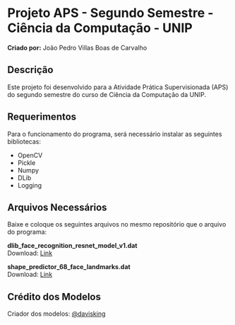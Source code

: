 # Projeto APS - Segundo Semestre - Ciência da Computação - UNIP

**Criado por:** João Pedro Villas Boas de Carvalho

## Descrição
Este projeto foi desenvolvido para a Atividade Prática Supervisionada (APS) do segundo semestre do curso de Ciência da Computação da UNIP.

## Requerimentos
Para o funcionamento do programa, será necessário instalar as seguintes bibliotecas:

- OpenCV
- Pickle
- Numpy
- DLib
- Logging

## Arquivos Necessários
Baixe e coloque os seguintes arquivos no mesmo repositório que o arquivo do programa:

**dlib_face_recognition_resnet_model_v1.dat**  
Download: [Link](https://github.com/davisking/dlib-models/blob/master/dlib_face_recognition_resnet_model_v1.dat.bz2)

**shape_predictor_68_face_landmarks.dat**  
Download: [Link](https://github.com/davisking/dlib-models/blob/master/shape_predictor_68_face_landmarks.dat.bz2)

## Crédito dos Modelos
Criador dos modelos: [@davisking](https://github.com/davisking)
